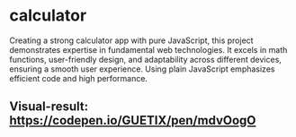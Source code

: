 # calculator
 Creating a strong calculator app with pure JavaScript, this project demonstrates expertise in fundamental web technologies. 
 It excels in math functions, user-friendly design, and adaptability across different devices, ensuring a smooth user experience.
 Using plain JavaScript emphasizes efficient code and high performance.

 ## Visual-result: https://codepen.io/GUETIX/pen/mdvOogO
